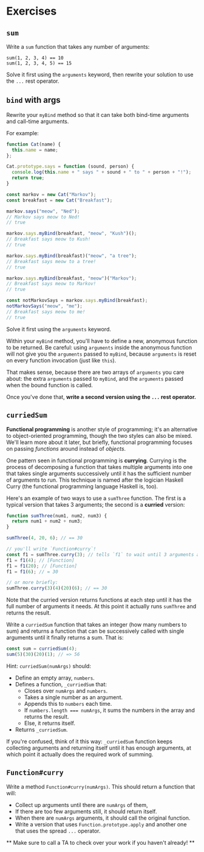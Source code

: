 # Exercises

## `sum`

Write a `sum` function that takes any number of arguments:

    sum(1, 2, 3, 4) == 10
    sum(1, 2, 3, 4, 5) == 15

Solve it first using the `arguments` keyword, then rewrite your solution to use the `...` rest operator.

## `bind` with args

Rewrite your `myBind` method so that it can take both bind-time arguments and call-time arguments.

For example:

```javascript
function Cat(name) {
  this.name = name;
};

Cat.prototype.says = function (sound, person) {
  console.log(this.name + " says " + sound + " to " + person + "!");
  return true;
}

const markov = new Cat("Markov");
const breakfast = new Cat("Breakfast");

markov.says("meow", "Ned");
// Markov says meow to Ned!
// true

markov.says.myBind(breakfast, "meow", "Kush")();
// Breakfast says meow to Kush!
// true

markov.says.myBind(breakfast)("meow", "a tree");
// Breakfast says meow to a tree!
// true

markov.says.myBind(breakfast, "meow")("Markov");
// Breakfast says meow to Markov!
// true

const notMarkovSays = markov.says.myBind(breakfast);
notMarkovSays("meow", "me");
// Breakfast says meow to me!
// true

```

Solve it first using the `arguments` keyword.

Within your `myBind` method, you'll have to define a new, anonymous
function to be returned. Be careful: using `arguments` inside the
anonymous function will not give you the `arguments` passed to
`myBind`, because `arguments` is reset on every function invocation
(just like `this`).

That makes sense, because there are two arrays of `arguments` you care
about: the extra `arguments` passed to `myBind`, and the `arguments`
passed when the bound function is called.

Once you've done that, **write a second version using the `...` rest operator.**

## `curriedSum`

**Functional programming** is another style of programming; it's an
alternative to object-oriented programming, though the two styles can
also be mixed. We'll learn more about it later, but briefly,
functional programming focuses on passing *functions* around instead of
*objects*.

One pattern seen in functional programming is **currying**. Currying
is the process of decomposing a function that takes multiple arguments
into one that takes single arguments successively until it has the
sufficient number of arguments to run. This technique is named after
the logician Haskell Curry (the functional programming language
Haskell is, too).

Here's an example of two ways to use a `sumThree` function. The first
is a typical version that takes 3 arguments; the second is a
**curried** version:

```javascript
function sumThree(num1, num2, num3) {
  return num1 + num2 + num3;
}

sumThree(4, 20, 6); // == 30

// you'll write `Function#curry`!
const f1 = sumThree.curry(3); // tells `f1` to wait until 3 arguments are given before running `sumThree`
f1 = f1(4); // [Function]
f1 = f1(20); // [Function]
f1 = f1(6); // = 30

// or more briefly:
sumThree.curry(3)(4)(20)(6); // == 30
```

Note that the curried version returns functions at each step until it
has the full number of arguments it needs. At this point it actually
runs `sumThree` and returns the result.

Write a `curriedSum` function that takes an integer (how
many numbers to sum) and returns a function that can be successively
called with single arguments until it finally returns a sum. That is:

```javascript
const sum = curriedSum(4);
sum(5)(30)(20)(1); // => 56
```

Hint: `curriedSum(numArgs)` should:

* Define an empty array, `numbers`.
* Defines a function, `_curriedSum` that:
    * Closes over `numArgs` and `numbers`.
    * Takes a single number as an argument.
    * Appends this to `numbers` each time.
    * If `numbers.length === numArgs`, it sums the numbers in the array
      and returns the result.
    * Else, it returns itself.
* Returns `_curriedSum`.

If you're confused, think of it this way: `_curriedSum` function keeps collecting arguments and returning itself until it has enough arguments, at which point it actually does the required work of summing.

## `Function#curry`

Write a method `Function#curry(numArgs)`. This should return a function that will:

* Collect up arguments until there are `numArgs` of them,
* If there are too few arguments still, it should return itself.
* When there are `numArgs` arguments, it should call the original
  function. 
* Write a version that uses `Function.prototype.apply` and another one that uses the spread `...` operator.

** Make sure to call a TA to check over your work if you haven't already! **
